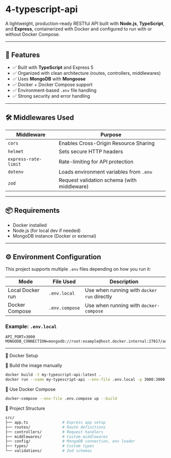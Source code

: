 # 4-typescript-api

A lightweight, production-ready RESTful API built with **Node.js**, **TypeScript**, and **Express**, containerized with Docker and configured to run with or without Docker Compose.

---

## 🚀 Features

- ✅ Built with **TypeScript** and Express 5
- ✅ Organized with clean architecture (routes, controllers, middlewares)
- ✅ Uses **MongoDB** with **Mongoose**
- ✅ Docker + Docker Compose support
- ✅ Environment-based `.env` file handling
- ✅ Strong security and error handling

---

## 🛠️ Middlewares Used

| Middleware           | Purpose                                     |
| -------------------- | ------------------------------------------- |
| `cors`               | Enables Cross-Origin Resource Sharing       |
| `helmet`             | Sets secure HTTP headers                    |
| `express-rate-limit` | Rate-limiting for API protection            |
| `dotenv`             | Loads environment variables from `.env`     |
| `zod`                | Request validation schema (with middleware) |

---

## 📦 Requirements

- Docker installed
- Node.js (for local dev if needed)
- MongoDB instance (Docker or external)

---

## ⚙️ Environment Configuration

This project supports multiple `.env` files depending on how you run it:

| Mode             | File Used      | Description                                 |
| ---------------- | -------------- | ------------------------------------------- |
| Local Docker run | `.env.local`   | Use when running with `docker run` directly |
| Docker Compose   | `.env.compose` | Use when running with `docker-compose`      |

### Example: `.env.local`

```env
API_PORT=3000
MONGODB_CONNECTION=mongodb://root:example@host.docker.internal:27017/admin
```

---

🐳 Docker Setup

🔧 Build the image manually

```bash
docker build -t my-typescript-api:latest .
docker run --name my-typescript-api --env-file .env.local -p 3000:3000 my-typescript-api:latest
```

🔧 Use Docker Compose

```bash
docker-compose --env-file .env.compose up --build
```

📂 Project Structure

```bash
src/
├── app.ts               # Express app setup
├── routes/              # Route definitions
├── controllers/         # Request handlers
├── middlewares/         # Custom middlewares
├── config/              # MongoDB connection, env loader
├── types/               # Custom types
└── validations/         # Zod schemas
```

